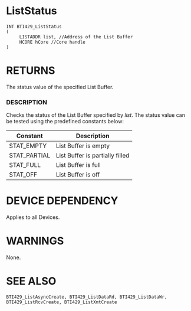 # **ListStatus**

```
INT BTI429_ListStatus
(
     LISTADDR list, //Address of the List Buffer
     HCORE hCore //Core handle
)
```
# **RETURNS**

The status value of the specified List Buffer.

### **DESCRIPTION**

Checks the status of the List Buffer specified by *list*. The status value can be tested using the predefined constants below:

| Constant     | Description                     |
|--------------|---------------------------------|
| STAT_EMPTY   | List Buffer is empty            |
| STAT_PARTIAL | List Buffer is partially filled |
| STAT_FULL    | List Buffer is full             |
| STAT_OFF     | List Buffer is off              |

# **DEVICE DEPENDENCY**

Applies to all Devices.

# **WARNINGS**

None.

# **SEE ALSO**

```
BTI429_ListAsyncCreate, BTI429_ListDataRd, BTI429_ListDataWr, 
BTI429_ListRcvCreate, BTI429_ListXmtCreate
```